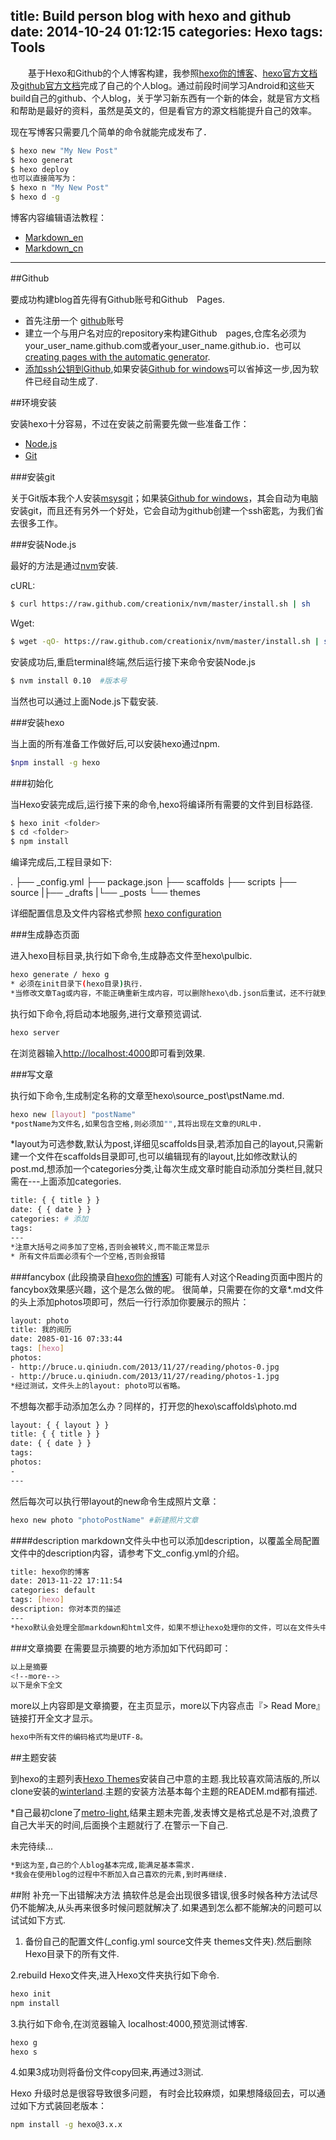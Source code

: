 title: Build person blog with hexo and  github
date: 2014-10-24 01:12:15
categories: Hexo
tags: Tools
---
　　基于Hexo和Github的个人博客构建，我参照[hexo你的博客](http://ibruce.info/2013/11/22/hexo-your-blog/)、[hexo官方文档](http://hexo.io/docs/)及[github官方文档](https://help.github.com/articles/set-up-git/)完成了自己的个人blog。通过前段时间学习Android和这些天build自己的github、个人blog，关于学习新东西有一个新的体会，就是官方文档和帮助是最好的资料，虽然是英文的，但是看官方的源文档能提升自己的效率。

现在写博客只需要几个简单的命令就能完成发布了．

``` bash
$ hexo new "My New Post"
$ hexo generat
$ hexo deploy
也可以直接简写为：
$ hexo n "My New Post"
$ hexo d -g
```
<!--more-->
博客内容编辑语法教程：

- [Markdown_en](http://daringfireball.net/projects/markdown/syntax.php)
- [Markdown_cn](http://wowubuntu.com/markdown/#overview)
---

##Github　　

要成功构建blog首先得有Github账号和Github　Pages. 　　

- 首先注册一个 [github](https://github.com)账号　　
- 建立一个与用户名对应的repository来构建Github　pages,仓库名必须为your_user_name.github.com或者your_user_name.github.io．也可以[creating pages with the automatic generator](https://help.github.com/articles/creating-pages-with-the-automatic-generator/).
- [添加ssh公钥到Github](https://help.github.com/articles/generating-ssh-keys/),如果安装[Github for windows](https://windows.github.com/)可以省掉这一步,因为软件已经自动生成了.

##环境安装　　

安装hexo十分容易，不过在安装之前需要先做一些准备工作：　　

- [Node.js](http://nodejs.org/)
- [Git](http://git-scm.com/)　　

###安装git　　

关于Git版本我个人安装[msysgit](http://msysgit.github.io/)；如果装[Github for windows](https://windows.github.com/)，其会自动为电脑安装git，而且还有另外一个好处，它会自动为github创建一个ssh密匙，为我们省去很多工作。　　

###安装Node.js　　

最好的方法是通过[nvm](https://github.com/creationix/nvm)安装.　　

cURL:

```bash
$ curl https://raw.github.com/creationix/nvm/master/install.sh | sh
```

Wget:
 
```bash
$ wget -qO- https://raw.github.com/creationix/nvm/master/install.sh | sh
```

安装成功后,重启terminal终端,然后运行接下来命令安装Node.js　　

```bash
$ nvm install 0.10  #版本号
```

当然也可以通过上面Node.js下载安装.　　

###安装hexo　　

当上面的所有准备工作做好后,可以安装hexo通过npm.

```bash
$npm install -g hexo
```

###初始化

当Hexo安装完成后,运行接下来的命令,hexo将编译所有需要的文件到目标路径.

```bash
$ hexo init <folder>
$ cd <folder>
$ npm install
```

编译完成后,工程目录如下:

.
├── _config.yml
├── package.json
├── scaffolds
├── scripts
├── source
|├── _drafts
|└── _posts
└── themes

详细配置信息及文件内容格式参照 [hexo configuration](http://hexo.io/docs/setup.html)

###生成静态页面

进入hexo目标目录,执行如下命令,生成静态文件至hexo\pulbic.

```bash
hexo generate / hexo g
* 必须在init目录下(hexo目录)执行.
*当修改文章Tag或内容，不能正确重新生成内容，可以删除hexo\db.json后重试，还不行就到public目录删除对应的文件，重新生成。
```
执行如下命令,将启动本地服务,进行文章预览调试.
```bash
hexo server
```
在浏览器输入<http://localhost:4000>即可看到效果.


###写文章

执行如下命令,生成制定名称的文章至hexo\source\_post\pstName.md.
```bash
hexo new [layout] "postName" 
*postName为文件名,如果包含空格,则必须加"",其将出现在文章的URL中.
```
*layout为可选参数,默认为post,详细见scaffolds目录,若添加自己的layout,只需新建一个文件在scaffolds目录即可,也可以编辑现有的layout,比如修改默认的post.md,想添加一个categories分类,让每次生成文章时能自动添加分类栏目,就只需在---上面添加categories.
```bash
title: { { title } }
date: { { date } }
categories: # 添加
tags:
---
*注意大括号之间多加了空格,否则会被转义,而不能正常显示
* 所有文件后面必须有个一个空格,否则会报错
```
###fancybox (此段摘录自[hexo你的博客](http://ibruce.info/2013/11/22/hexo-your-blog/))
可能有人对这个Reading页面中图片的fancybox效果感兴趣，这个是怎么做的呢。
很简单，只需要在你的文章*.md文件的头上添加photos项即可，然后一行行添加你要展示的照片：
```bash
layout: photo
title: 我的阅历
date: 2085-01-16 07:33:44
tags: [hexo]
photos:
- http://bruce.u.qiniudn.com/2013/11/27/reading/photos-0.jpg
- http://bruce.u.qiniudn.com/2013/11/27/reading/photos-1.jpg
*经过测试，文件头上的layout: photo可以省略。
```
不想每次都手动添加怎么办？同样的，打开您的hexo\scaffolds\photo.md
```bash
layout: { { layout } }
title: { { title } }
date: { { date } }
tags: 
photos: 
- 
---
```
然后每次可以执行带layout的new命令生成照片文章：
```bash
hexo new photo "photoPostName" #新建照片文章
```
####description
markdown文件头中也可以添加description，以覆盖全局配置文件中的description内容，请参考下文_config.yml的介绍。
```bash
title: hexo你的博客
date: 2013-11-22 17:11:54
categories: default
tags: [hexo]
description: 你对本页的描述
---
*hexo默认会处理全部markdown和html文件，如果不想让hexo处理你的文件，可以在文件头中加入layout: false。
```
###文章摘要
在需要显示摘要的地方添加如下代码即可：
```bash
以上是摘要
<!--more-->
以下是余下全文
```
more以上内容即是文章摘要，在主页显示，more以下内容点击『> Read More』链接打开全文才显示。
```bash
hexo中所有文件的编码格式均是UTF-8。
```

##主题安装

到hexo的主题列表[Hexo Themes](https://github.com/hexojs/hexo/wiki/Themes)安装自己中意的主题.我比较喜欢简洁版的,所以clone安装的[winterland](https://github.com/winterland1989/hexo-theme-winterland).主题的安装方法基本每个主题的READEM.md都有描述.

*自己最初clone了[metro-light](https://github.com/halfer53/metro-light),结果主题未完善,发表博文是格式总是不对,浪费了自己大半天的时间,后面换个主题就行了.在警示一下自己.


未完待续...
```bash
*到这为至,自己的个人blog基本完成,能满足基本需求.
*我会在使用blog的过程中不断加入自己喜欢的元素,到时再继续.
```

##附 补充一下出错解决方法
搞软件总是会出现很多错误,很多时候各种方法试尽仍不能解决,从头再来很多时候问题就解决了.如果遇到怎么都不能解决的问题可以试试如下方式.
1. 备份自己的配置文件(_config.yml source文件夹 themes文件夹).然后删除Hexo目录下的所有文件.

2.rebuild Hexo文件夹,进入Hexo文件夹执行如下命令.
```bash
hexo init
npm install
```
3.执行如下命令,在浏览器输入 localhost:4000,预览测试博客.
```bash
hexo g
hexo s
```
4.如果3成功则将备份文件copy回来,再通过3测试.

Hexo 升级时总是很容导致很多问题， 有时会比较麻烦，如果想降级回去，可以通过如下方式装回老版本：
```bash
npm install -g hexo@3.x.x
```
